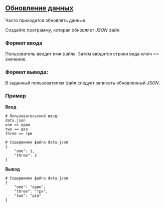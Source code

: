 ## [Обновление данных](../../../solutions/3.5/35_m.py)

Часто приходится обновлять данные.

Создайте программу, которая обновляет _JSON_ файл.

### Формат ввода

Пользователь вводит имя файла.
Затем вводятся строки вида ключ == значение.

### Формат вывода:

В заданный пользователем файл следует записать обновленный _JSON_.

### Пример

__Ввод__
```plaintext
# Пользовательский ввод:
data.json
one == один
two == два
three == три

# Содержимое файла data.json
{
    "one": 1,
    "three": 2
}
```

__Вывод__
```plaintext
# Содержимое файла data.json
{
    "one": "один",
    "three": "три",
    "two": "два"
}
```